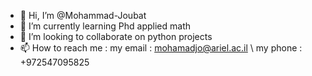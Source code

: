 - 👋 Hi, I’m @Mohammad-Joubat
- 🌱 I’m currently learning Phd applied math
- 💞️ I’m looking to collaborate on python projects
- 📫 How to reach me : my email : mohamadjo@ariel.ac.il \\ my phone : +972547095825

<!---
Mohammad-Joubat/Mohammad-Joubat is a ✨ special ✨ repository because its `README.md` (this file) appears on your GitHub profile.
You can click the Preview link to take a look at your changes.
--->
